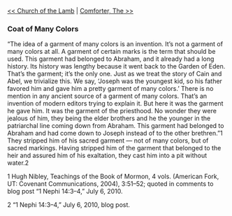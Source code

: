 [<< Church of the Lamb](Church%20of%20the%20Lamb.md)  |  [Comforter, The >>](Comforter,%20The.md)

### Coat of Many Colors
“The idea of a garment of many colors is an invention. It’s not a garment of many colors at all. A garment of certain marks is the term that should be used. This garment had belonged to Abraham, and it already had a long history. Its history was lengthy because it went back to the Garden of Eden. That’s the garment; it’s the only one. Just as we treat the story of Cain and Abel, we trivialize this. We say, ‘Joseph was the youngest kid, so his father favored him and gave him a pretty garment of many colors.’ There is no mention in any ancient source of a garment of many colors. That’s an invention of modern editors trying to explain it. But here it was the garment he gave him. It was the garment of the priesthood. No wonder they were jealous of him, they being the elder brothers and he the younger in the patriarchal line coming down from Abraham. This garment had belonged to Abraham and had come down to Joseph instead of to the other brethren.”1 They stripped him of his sacred garment — not of many colors, but of sacred markings. Having stripped him of the garment that belonged to the heir and assured him of his exaltation, they cast him into a pit without water.2



1 Hugh Nibley, Teachings of the Book of Mormon, 4 vols. (American Fork, UT: Covenant Communications, 2004), 3:51–52; quoted in comments to blog post “1 Nephi 14:3–4,” July 6, 2010.


2 “1 Nephi 14:3–4,” July 6, 2010, blog post.